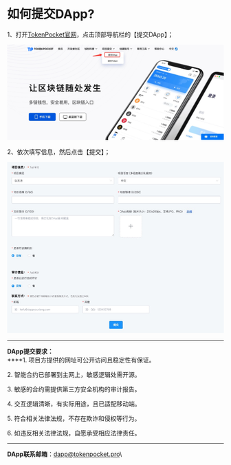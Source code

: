 # 如何提交DApp?

1、打开[TokenPocket官网](https://www.tokenpocket.pro)，点击顶部导航栏的【提交DApp】；

![](<../.gitbook/assets/1 (46).png>)

2、依次填写信息，然后点击【提交】；

![](../.gitbook/assets/dapp2.jpg)

****

**DApp提交要求：**\
****1. 项目方提供的网址可公开访问且稳定性有保证。

2\. 智能合约已部署到主网上，敏感逻辑处需开源。

3\. 敏感的合约需提供第三方安全机构的审计报告。

4\. 交互逻辑清晰，有实际用途，且已适配移动端。

5\. 符合相关法律法规，不存在欺诈和侵权等行为。

6\. 如违反相关法律法规，自愿承受相应法律责任。

****

**DApp联系邮箱**：[dapp@tokenpocket.pro](mailto:service@tokenpocket.pro)\
